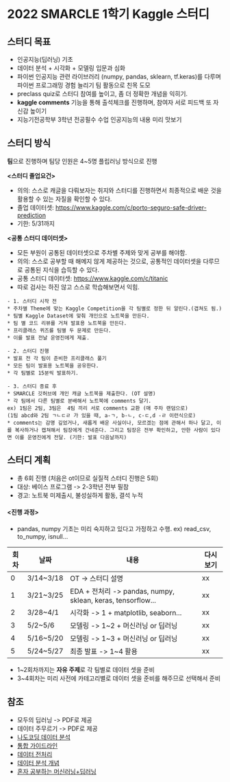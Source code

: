 ﻿# 2022 SMARCLE 1학기 Kaggle 스터디

## 스터디 목표
 * 인공지능(딥러닝) 기초
 * 데이터 분석 + 시각화 + 모델링 입문과 심화
 * 파이썬 인공지능 관련 라이브러리 (numpy, pandas, sklearn, tf.keras)를 다루며 파이썬 프로그래밍 경험 늘리기
팀 활동으로 친목 도모
 * preclass quiz로 스터디 참여를 높이고, 좀 더 정확한 개념을 익히기. 
 * **kaggle comments** 기능을 통해 출석체크를 진행하며, 참여자 서로  피드백 또 자신감 높이기
 * 지능기전공학부 3학년 전공필수 수업 인공지능의 내용 미리 맛보기

## 스터디 방식
**팀**으로 진행하며 팀당 인원은 4~5명 플립러닝 방식으로 진행

**<스터디 졸업요건>**
* 의의: 스스로 캐글을 다뤄보자는 취지와 스터디를 진행하면서 최종적으로 배운 것을 활용할 수 있는 자질을 확인할 수 있다. 
* 졸업 데이터셋: https://www.kaggle.com/c/porto-seguro-safe-driver-prediction
* 기한: 5/31까지

**<공통 스터디 데이터셋>**
* 모든 부원이 공통된 데이터셋으로 주차별 주제와 맞게 공부를 해야함.
* 의의: 스스로 공부할 때 해메지 않게 제공하는 것으로, 공통적인 데이터셋을 다루므로 공통된 지식을 습득할 수 있다.
* 공통 스터디 데이터셋: https://www.kaggle.com/c/titanic
* 따로 검사는 하진 않고 스스로 학습해보면서 익힘.

```
- 1. 스터디 시작 전
* 주차별 Theme에 맞는 Kaggle Competition을 각 팀별로 정한 뒤 알린다.(겹쳐도 됨.) 
* 팀별 Kaggle Dataset에 맞춰 개인으로 노트북을 만든다.
* 팀 별 코드 리뷰를 거쳐 발표용 노트북을 만든다.
* 프리클래스 퀴즈를 팀별 두 문제로 만든다.
* 이를 발표 전날 운영진에게 제출.

- 2. 스터디 진행
* 발표 전 각 팀이 준비한 프리클래스 풀기
* 모든 팀이 발표용 노트북을 공유한다.
* 각 팀별로 15분씩 발표하기.

- 3. 스터디 종료 후
* SMARCLE 깃허브에 개인 캐글 노트북을 제출한다. (OT 설명)
* 각 팀에서 다른 팀별로 분배해서 노트북에 comments 달기.
ex) 1팀은 2팀, 3팀은  4팀 끼리 서로 comments 교환 (매 주차 랜덤으로) 
(1팀 abcd와 2팀 ㄱㄴㄷㄹ 가 있을 때, a-ㄱ, b-ㄴ, c-ㄷ,d -ㄹ 이런식으로)
* comments는 감명 깊었거나, 새롭게 배운 사실이나, 모르겠는 점에 관해서 하나 달고, 이를 복사하거나 캡쳐해서 팀장에게 건네준다. 그리고 팀장은 전부 확인하고, 안한 사람이 있다면 이를 운영진에게 전달. (기한: 발표 다음날까지)
```

## 스터디 계획
* 총 6회 진행 (처음은 ot이므로 실질적 스터디 진행은 5회)
* 대상: 베이스 프로그램 -> 2-3학년 전부 필참
* 경고: 노트북 미제출시, 불성실하게 활동, 결석 누적

#### <진행 과정>
* pandas, numpy 기초는 미리 숙지하고 있다고 가정하고 수행. ex) read_csv, to_numpy, isnull...

| 회차 | 날짜 | 내용 | 다시보기 |
| --- | --- | --- | --- |
| 0 | 3/14~3/18 | OT -> 스터디 설명 | xx |
| 1 | 3/21~3/25 | EDA + 전처리 -> pandas, numpy, sklean, keras, tensorflow... | xx |
| 2 | 3/28~4/1 | 시각화 -> 1 + matplotlib, seaborn... | xx |
| 3 | 5/2~5/6 | 모델링 -> 1~2 + 머신러닝 or 딥러닝 | xx |
| 4 | 5/16~5/20 | 모델링 -> 1~3 + 머신러닝 or 딥러닝 | xx |
| 5 | 5/24~5/27 | 최종 발표 -> 1~4 활용 | xx |

* 1~2회차까지는 **자유 주제**로 각 팀별로 데이터 셋을 준비
* 3~4회차는 미리 사전에 카테고리별로 데이터 셋을 준비를 해주므로 선택해서 준비

## 참조
* 모두의 딥러닝 -> PDF로 제공
* 데이터 주무르기 -> PDF로 제공
* [나도코딩 데이터 분석](https://youtu.be/PjhlUzp_cU0)
* [통합 가이드라인](https://kaggle-kr.tistory.com/32)
* [데이터 전처리](https://www.kaggle.com/kwonyoung234/for-beginner)
* [데이터 분석 개념](https://www.youtube.com/watch?v=PjhlUzp_cU0)
* [혼자 공부하는 머신러닝+딥러닝](https://youtu.be/J6wehCO_c58)


